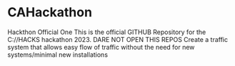 # CAHackathon
Hackthon Official One 
This is the official GITHUB Repository for the C://HACKS hackathon 2023.
DARE NOT OPEN THIS REPOS
Create a traffic system that allows easy flow of traffic without the need for new systems/minimal new installations
